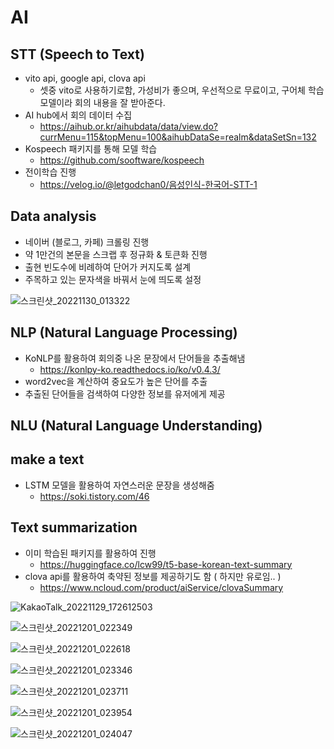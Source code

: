 # AI

## STT (Speech to Text)

- vito api, google api, clova api
  - 셋중 vito로 사용하기로함, 가성비가 좋으며, 우선적으로 무료이고, 구어체 학습모델이라 회의 내용을 잘 받아준다.
- AI hub에서 회의 데이터 수집
  - https://aihub.or.kr/aihubdata/data/view.do?currMenu=115&topMenu=100&aihubDataSe=realm&dataSetSn=132
- Kospeech 패키지를 통해 모델 학습
  - https://github.com/sooftware/kospeech
- 전이학습 진행
  - https://velog.io/@letgodchan0/음성인식-한국어-STT-1

## Data analysis

- 네이버 (블로그, 카페) 크롤링 진행
- 약 1만건의 본문을 스크랩 후 정규화 & 토큰화 진행
- 출현 빈도수에 비례하여 단어가 커지도록 설계
- 주목하고 있는 문자색을 바꿔서 눈에 띄도록 설정

![스크린샷_20221130_013322](https://user-images.githubusercontent.com/67001050/205871736-f7af87f8-5a21-4e7a-9496-727a77feff3c.png)


## NLP (Natural Language Processing)

- KoNLP를 활용하여 회의중 나온 문장에서 단어들을 추출해냄
  - https://konlpy-ko.readthedocs.io/ko/v0.4.3/
- word2vec을 계산하여 중요도가 높은 단어를 추출
- 추출된 단어들을 검색하여 다양한 정보를 유저에게 제공

## NLU (Natural Language Understanding)

## make a text

- LSTM 모델을 활용하여 자연스러운 문장을 생성해줌
  - https://soki.tistory.com/46

## Text summarization

- 이미 학습된 패키지를 활용하여 진행
  - https://huggingface.co/lcw99/t5-base-korean-text-summary
- clova api를 활용하여 축약된 정보를 제공하기도 함 ( 하지만 유로임.. )
  - https://www.ncloud.com/product/aiService/clovaSummary


![KakaoTalk_20221129_172612503](https://user-images.githubusercontent.com/67001050/205871364-2640cd7d-c8bd-4928-b513-a0ed5b9e0310.png)

![스크린샷_20221201_022349](https://user-images.githubusercontent.com/67001050/205871871-3372ed1c-bb0c-47a3-b22b-af2bd8b770b5.png)

![스크린샷_20221201_022618](https://user-images.githubusercontent.com/67001050/205871932-fc94b001-ddaa-4f3c-8abc-a43e2d152e9f.png)

![스크린샷_20221201_023346](https://user-images.githubusercontent.com/67001050/205871972-b8d0c698-f8aa-4c0f-a7c2-543483e552b3.png)

![스크린샷_20221201_023711](https://user-images.githubusercontent.com/67001050/205872052-c9fb5c57-327c-4406-8c0e-f5a6359356a5.png)

![스크린샷_20221201_023954](https://user-images.githubusercontent.com/67001050/205872072-fe7973fc-ed4e-49a3-b744-f0a9d9a0d148.png)

![스크린샷_20221201_024047](https://user-images.githubusercontent.com/67001050/205872079-4500d0e6-ac47-41e8-b3c1-848673bc1936.png)








